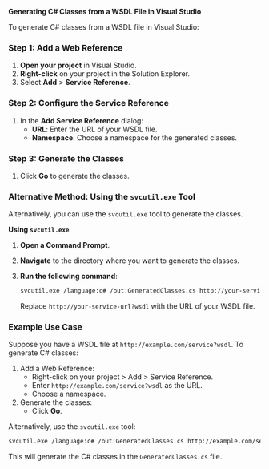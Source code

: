 **Generating C# Classes from a WSDL File in Visual Studio**

To generate C# classes from a WSDL file in Visual Studio:

### **Step 1: Add a Web Reference**

1. **Open your project** in Visual Studio.
2. **Right-click** on your project in the Solution Explorer.
3. Select **Add** > **Service Reference**.

### **Step 2: Configure the Service Reference**

1. In the **Add Service Reference** dialog:
   - **URL**: Enter the URL of your WSDL file.
   - **Namespace**: Choose a namespace for the generated classes.

### **Step 3: Generate the Classes**

1. Click **Go** to generate the classes.

### **Alternative Method: Using the `svcutil.exe` Tool**

Alternatively, you can use the `svcutil.exe` tool to generate the classes.

**Using `svcutil.exe`**

1. **Open a Command Prompt**.
2. **Navigate** to the directory where you want to generate the classes.
3. **Run the following command**:

   ```bash
   svcutil.exe /language:c# /out:GeneratedClasses.cs http://your-service-url?wsdl
   ```

   Replace `http://your-service-url?wsdl` with the URL of your WSDL file.

### **Example Use Case**

Suppose you have a WSDL file at `http://example.com/service?wsdl`. To generate C# classes:

1. Add a Web Reference:
   - Right-click on your project > Add > Service Reference.
   - Enter `http://example.com/service?wsdl` as the URL.
   - Choose a namespace.
2. Generate the classes:
   - Click **Go**.

Alternatively, use the `svcutil.exe` tool:

```bash
svcutil.exe /language:c# /out:GeneratedClasses.cs http://example.com/service?wsdl
```

This will generate the C# classes in the `GeneratedClasses.cs` file.